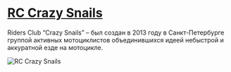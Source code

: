 # [RC Crazy Snails](http://crazysnails.ru)

Riders Club “Crazy Snails” – был создан в 2013 году в Санкт-Петербурге группой активных мотоциклистов объединившихся идеей небыстрой и аккуратной езде на мотоцикле. 

![RC Crazy Snails](http://crazysnails.ru/cslogocut1024x630black.gif)
